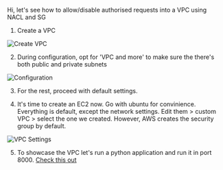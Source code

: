 Hi, let's see how to allow/disable authorised requests into a VPC using NACL and SG

1. Create a VPC

![Create VPC](https://github.com/guycalledavinash/aws/assets/90386560/9f428ff8-119d-4a64-bc16-732fd8a0f69d)

2. During configuration, opt for 'VPC and more' to make sure the there's both public and private subnets

![Configuration](https://github.com/guycalledavinash/aws/assets/90386560/e5e9e2bd-c95d-4ace-b239-007de3594913)

3. For the rest, proceed with default settings.

4. It's time to create an EC2 now. Go with ubuntu for convinience. Everything is default, except the network settings. Edit them > custom VPC > select the one we created. However, AWS creates the security group by default.

![VPC Settings](https://github.com/guycalledavinash/aws/assets/90386560/3677d1c8-3c2a-4903-8a85-14a50eedee90)

5. To showcase the VPC let's run a python application and run it in port 8000. [Check this out](https://github.com/guycalledavinash/aws/blob/main/Security/vpc-nacl-sg)

